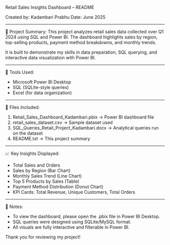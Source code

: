 Retail Sales Insights Dashboard – README

Created by: Kadambari Prabhu
Date: June 2025

------------------------------------------
📌 Project Summary:
This project analyzes retail sales data collected over Q1 2024 using SQL and Power BI. 
The dashboard highlights sales by region, top-selling products, payment method breakdowns, and monthly trends.

It is built to demonstrate my skills in data preparation, SQL querying, and interactive data visualization with Power BI.

------------------------------------------
🧰 Tools Used:
- Microsoft Power BI Desktop
- SQL (SQLite-style queries)
- Excel (for data organization)

------------------------------------------
📂 Files Included:
1. Retail_Sales_Dashboard_Kadambari.pbix → Power BI dashboard file
2. retail_sales_dataset.csv → Sample dataset used
3. SQL_Queries_Retail_Project_Kadambari.docx → Analytical queries run on the dataset
4. README.txt → This project summary

------------------------------------------
📈 Key Insights Displayed:
- Total Sales and Orders
- Sales by Region (Bar Chart)
- Monthly Sales Trend (Line Chart)
- Top 5 Products by Sales (Table)
- Payment Method Distribution (Donut Chart)
- KPI Cards: Total Revenue, Unique Customers, Total Orders

------------------------------------------
📄 Notes:
- To view the dashboard, please open the .pbix file in Power BI Desktop.
- SQL queries were designed using SQLite/MySQL format.
- All visuals are fully interactive and filterable in Power BI.

Thank you for reviewing my project!

